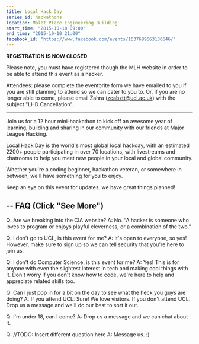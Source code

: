 ```yaml
---
title: Local Hack Day
series_id: hackathons
location: Malet Place Engineering Building
start_time: "2015-10-10 09:00"
end_time: "2015-10-10 21:00"
facebook_id: "https://www.facebook.com/events/1637689663136646/"
---
```


**REGISTRATION IS NOW CLOSED**

Please note, you must have registered though the MLH website in order to be able to attend this event as a hacker.

Attendees: please complete the eventbrite form we have emailed to you if you are still planning to attend so we can cater to you to. Or, if you are no longer able to come, please email Zahra (zcabztt@ucl.ac.uk) with the subject "LHD Cancellation".

-----

Join us for a 12 hour mini-hackathon to kick off an awesome year of learning, building and sharing in our community with our friends at Major League Hacking.

Local Hack Day is the world's most global local hackday, with an estimated 2200+ people participating in over 70 locations, with livestreams and chatrooms to help you meet new people in your local and global community.

Whether you're a coding beginner, hackathon veteran, or somewhere in between, we'll have something for you to enjoy.

Keep an eye on this event for updates, we have great things planned!

--
FAQ (Click "See More")
--

Q: Are we breaking into the CIA website?
A: No. “A hacker is someone who loves to program or enjoys playful cleverness, or a combination of the two.”

Q: I don't go to UCL, is this event for me?
A: It's open to everyone, so yes! However, make sure to sign up so we can tell security that you're here to join us.

Q: I don't do Computer Science, is this event for me?
A: Yes! This is for anyone with even the slightest interest in tech and making cool things with it. Don't worry if you don't know how to code, we're here to help and appreciate related skills too.

Q: Can I just pop in for a bit on the day to see what the heck you guys are doing?
A: If you attend UCL: Sure! We love visitors.
If you don't attend UCL: Drop us a message and we'll do our best to sort it out.

Q: I'm under 18, can I come?
A: Drop us a message and we can chat about it.

Q: //TODO: Insert different question here
A: Message us. :)
